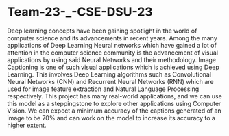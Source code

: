 # Team-23-_-CSE-DSU-23
Deep learning concepts have been gaining spotlight in the world of computer science and its advancements in recent years. Among the many applications of Deep Learning Neural networks which have gained a lot of attention in the computer science community is the advancement of visual applications by using said Neural Networks and their methodology.
Image Captioning is one of such visual applications which is achieved using Deep Learning. This involves Deep Learning algorithms such as Convolutional Neural Networks (CNN) and Recurrent Neural Networks (RNN) which are used for image feature extraction and Natural Language Processing respectively. This project has many real-world applications, and we can use this model as a steppingstone to explore other applications using Computer Vision. We can expect a minimum accuracy of the captions generated of an image to be 70% and can work on the model to increase its accuracy to a higher extent.
